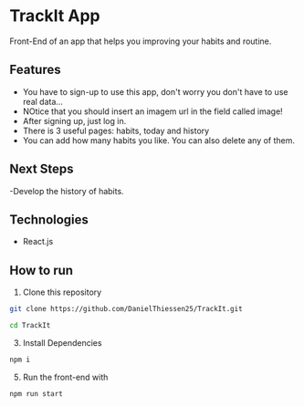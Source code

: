 # TrackIt App
Front-End of an app that helps you improving your habits and routine.

## Features

- You have to sign-up to use this app, don't worry you don't have to use real data...
- NOtice that you should insert an imagem url in the field called image!
- After signing up, just log in.
- There is 3 useful pages: habits, today and history
- You can add how many habits you like. You can also delete any of them.

## Next Steps

-Develop the history of habits.

## Technologies

- React.js

## How to run

1. Clone this repository
```bash
git clone https://github.com/DanielThiessen25/TrackIt.git

cd TrackIt
```
3. Install Dependencies
```bash
npm i
```
5. Run the front-end with
```bash
npm run start
```
